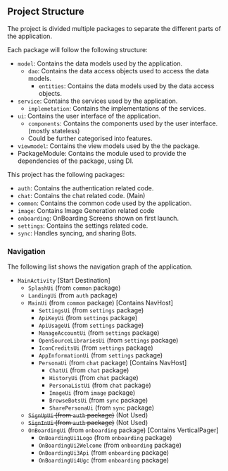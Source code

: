 <!--
SPDX-FileCopyrightText: 2023 Dheshan Mohandass (L4TTiCe) <dheshan@mohandass.com>
SPDX-License-Identifier: MIT
-->

## Project Structure

The project is divided multiple packages to separate the different parts of the application.

Each package will follow the following structure:

- `model`: Contains the data models used by the application.
    - `dao`: Contains the data access objects used to access the data models.
        - `entities`: Contains the data models used by the data access objects.
- `service`: Contains the services used by the application.
    - `implemetation`: Contains the implementations of the services.
- `ui`: Contains the user interface of the application.
    - `components`: Contains the components used by the user interface. (mostly stateless)
    - Could be further categorised into features.
- `viewmodel`: Contains the view models used by the the package.
- PackageModule: Contains the module used to provide the dependencies of the package, using DI.

This project has the following packages:

- `auth`: Contains the authentication related code.
- `chat`: Contains the chat related code. (Main)
- `common`: Contains the common code used by the application.
- `image`: Contains Image Generation related code
- `onboarding`: OnBoarding Screens shown on first launch.
- `settings`: Contains the settings related code.
- `sync`: Handles syncing, and sharing Bots.

### Navigation

The following list shows the navigation graph of the application.

- `MainActivity` [Start Destination]
    - `SplashUi` (from `common` package)
    - `LandingUi` (from `auth` package)
    - `MainUi` (from `common` package) [Contains NavHost]
        - `SettingsUi` (from `settings` package)
        - `ApiKeyUi` (from `settings` package)
        - `ApiUsageUi` (from `settings` package)
        - `ManageAccountUi` (from `settings` package)
        - `OpenSourceLibrariesUi` (from `settings` package)
        - `IconCreditsUi` (from `settings` package)
        - `AppInformationUi` (from `settings` package)
        - `PersonaUi` (from `chat` package) [Contains NavHost]
            - `ChatUi` (from `chat` package)
            - `HistoryUi` (from `chat` package)
            - `PersonaListUi` (from `chat` package)
            - `ImageUi` (from `image` package)
            - `BrowseBotsUi` (from `sync` package)
            - `SharePersonaUi` (from `sync` package)
    - ~~`SignUpUi` (from `auth` package)~~ (Not Used)
    - ~~`SignInUi` (from `auth` package)~~ (Not Used)
    - `OnBoardingUi` (from `onboarding` package) [Contains VerticalPager]
        - `OnBoardingUi1Logo` (from `onboarding` package)
        - `OnBoardingUi2Welcome` (from `onboarding` package)
        - `OnBoardingUi3Api` (from `onboarding` package)
        - `OnBoardingUi4Ugc` (from `onboarding` package)


